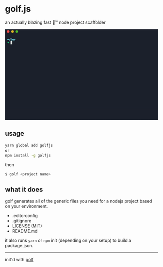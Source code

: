 # golf.js

an actually blazing fast 🚀™ node project scaffolder

<img src="./usage.gif" width="550px"/>

## usage

```bash
yarn global add golfjs
or
npm install -g golfjs
```

then

```bash
$ golf <project name>
```

## what it does

golf generates all of the generic files you need for a nodejs project based on your environment.

- .editorconfig
- .gitignore
- LICENSE (MIT)
- README.md

it also runs `yarn` or `npm` init (depending on your setup) to build a package.json.

---

init'd with [golf](https://github.com/gretzky/golf.js)
